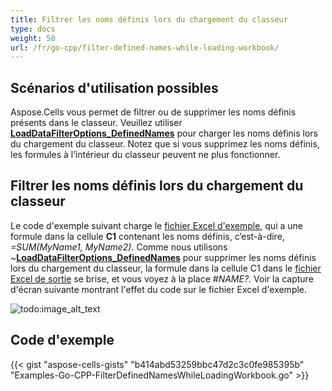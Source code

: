 ```yaml
---
title: Filtrer les noms définis lors du chargement du classeur
type: docs
weight: 50
url: /fr/go-cpp/filter-defined-names-while-loading-workbook/
---
```


## **Scénarios d'utilisation possibles**

Aspose.Cells vous permet de filtrer ou de supprimer les noms définis présents dans le classeur. Veuillez utiliser [**LoadDataFilterOptions_DefinedNames**](https://reference.aspose.com/cells/go-cpp/loaddatafilteroptions/) pour charger les noms définis lors du chargement du classeur. Notez que si vous supprimez les noms définis, les formules à l’intérieur du classeur peuvent ne plus fonctionner.

## **Filtrer les noms définis lors du chargement du classeur**

Le code d'exemple suivant charge le [fichier Excel d'exemple](61767860.xlsx), qui a une formule dans la cellule **C1** contenant les noms définis, c’est-à-dire, *=SUM(MyName1, MyName2)*. Comme nous utilisons ~[**LoadDataFilterOptions_DefinedNames**](https://reference.aspose.com/cells/go-cpp/loaddatafilteroptions/) pour supprimer les noms définis lors du chargement du classeur, la formule dans la cellule C1 dans le [fichier Excel de sortie](61767861.xlsx) se brise, et vous voyez à la place *#NAME?*. Voir la capture d'écran suivante montrant l'effet du code sur le fichier Excel d'exemple.

![todo:image_alt_text](filter-defined-names-while-loading-workbook_1.png)

## **Code d'exemple**

{{< gist "aspose-cells-gists" "b414abd53259bbc47d2c3c0fe985395b" "Examples-Go-CPP-FilterDefinedNamesWhileLoadingWorkbook.go" >}}
